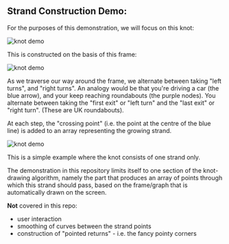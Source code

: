 ## Strand Construction Demo:

For the purposes of this demonstration, we will focus on this knot:

![knot demo](https://i.imgur.com/v702syg.png)

This is constructed on the basis of this frame:

![knot demo](https://i.imgur.com/cZDRlsZ.png)

As we traverse our way around the frame, we alternate between taking "left turns", and "right turns". An analogy would be that you're driving a car (the blue arrow), and your keep reaching roundabouts (the purple nodes). You alternate between taking the "first exit" or "left turn" and the "last exit" or "right turn". (These are UK roundabouts).

At each step, the "crossing point" (i.e. the point at the centre of the blue line) is added to an array representing the growing strand.

![knot demo](https://imgur.com/a/IsUMbcm)

This is a simple example where the knot consists of one strand only.

The demonstration in this repository limits itself to one section of the knot-drawing algorithm, namely the part that produces an array of points through which this strand should pass, based on the frame/graph that is automatically drawn on the screen.

**Not** covered in this repo:

- user interaction
- smoothing of curves between the strand points
- construction of "pointed returns" - i.e. the fancy pointy corners